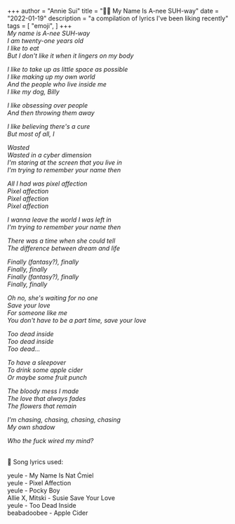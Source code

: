 +++
author = "Annie Sui"
title = "👩‍🦳 My Name Is A-nee SUH-way"
date = "2022-01-19"
description = "a compilation of lyrics I've been liking recently"
tags = [
    "emoji",
]
+++
<br>
<i>
My name is A-nee SUH-way <br>
I am twenty-one years old <br>
I like to eat <br>
But I don't like it when it lingers on my body <br>

I like to take up as little space as possible <br>
I like making up my own world <br>
And the people who live inside me <br>
I like my dog, Billy <br>

I like obsessing over people <br>
And then throwing them away <br>

I like believing there's a cure <br>
But most of all, I <br>

Wasted <br>
Wasted in a cyber dimension <br>
I'm staring at the screen that you live in <br>
I'm trying to remember your name then <br>

All I had was pixel affection <br>
Pixel affection <br>
Pixel affection <br>
Pixel affection <br>

I wanna leave the world I was left in <br>
I'm trying to remember your name then <br>

There was a time when she could tell <br>
The difference between dream and life <br>

Finally (fantasy?), finally <br>
Finally, finally <br>
Finally (fantasy?), finally <br>
Finally, finally <br>

Oh no, she's waiting for no one <br>
Save your love <br>
For someone like me <br>
You don't have to be a part time, save your love <br>

Too dead inside <br>
Too dead inside <br>
Too dead... <br>

To have a sleepover <br>
To drink some apple cider <br>
Or maybe some fruit punch <br>

The bloody mess I made <br>
The love that always fades <br>
The flowers that remain <br>

I'm chasing, chasing, chasing, chasing <br>
My own shadow <br>

Who the fuck wired my mind?
</i>

<br>
🎵 Song lyrics used:

yeule - My Name Is Nat Ćmiel <br>
yeule - Pixel Affection <br>
yeule - Pocky Boy <br>
Allie X, Mitski - Susie Save Your Love <br>
yeule - Too Dead Inside <br>
beabadoobee - Apple Cider <br>
<br>
